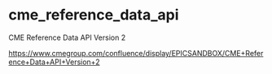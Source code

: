 # cme_reference_data_api
CME Reference Data API Version 2

https://www.cmegroup.com/confluence/display/EPICSANDBOX/CME+Reference+Data+API+Version+2
